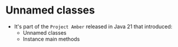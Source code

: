 # Unnamed classes

- It's part of the `Project Amber` released in Java 21 that introduced:
  - Unnamed classes
  - Instance main methods

